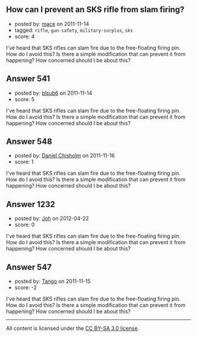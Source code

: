 ## How can I prevent an SKS rifle from slam firing?

- posted by: [mace](https://stackexchange.com/users/-1/163-mace) on 2011-11-14
- tagged: `rifle`, `gun-safety`, `military-surplus`, `sks`
- score: 4

I've heard that SKS rifles can slam fire due to the free-floating firing pin. How do I avoid this? Is there a simple modification that can prevent it from happening? How concerned should I be about this?


## Answer 541

- posted by: [blsub6](https://stackexchange.com/users/-1/18-blsub6) on 2011-11-14
- score: 5

I've heard that SKS rifles can slam fire due to the free-floating firing pin. How do I avoid this? Is there a simple modification that can prevent it from happening? How concerned should I be about this?


## Answer 548

- posted by: [Daniel Chisholm](https://stackexchange.com/users/-1/36-daniel-chisholm) on 2011-11-16
- score: 1

I've heard that SKS rifles can slam fire due to the free-floating firing pin. How do I avoid this? Is there a simple modification that can prevent it from happening? How concerned should I be about this?


## Answer 1232

- posted by: [Joh](https://stackexchange.com/users/-1/519-joh) on 2012-04-22
- score: 0

I've heard that SKS rifles can slam fire due to the free-floating firing pin. How do I avoid this? Is there a simple modification that can prevent it from happening? How concerned should I be about this?


## Answer 547

- posted by: [Tango](https://stackexchange.com/users/-1/65-tango) on 2011-11-15
- score: -2

I've heard that SKS rifles can slam fire due to the free-floating firing pin. How do I avoid this? Is there a simple modification that can prevent it from happening? How concerned should I be about this?



---

All content is licensed under the [CC BY-SA 3.0 license](https://creativecommons.org/licenses/by-sa/3.0/).
